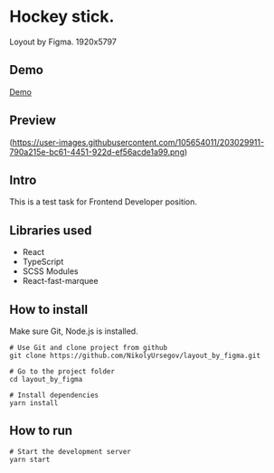 # Hockey stick.

Loyout by Figma. 1920x5797

## Demo

[Demo](https://layout-by-figma.vercel.app/)

## Preview
(https://user-images.githubusercontent.com/105654011/203029911-790a215e-bc61-4451-922d-ef56acde1a99.png)


## Intro

This is a test task for Frontend Developer position. 

## Libraries used

<ul>
  <li>React</li>
  <li>TypeScript</li>
  <li>SCSS Modules</li>
  <li>React-fast-marquee</li>
</ul>

## How to install
Make sure Git, Node.js is installed.

    # Use Git and clone project from github
    git clone https://github.com/NikolyUrsegov/layout_by_figma.git
    
    # Go to the project folder
    cd layout_by_figma
    
    # Install dependencies
    yarn install
    
## How to run

    # Start the development server
    yarn start

